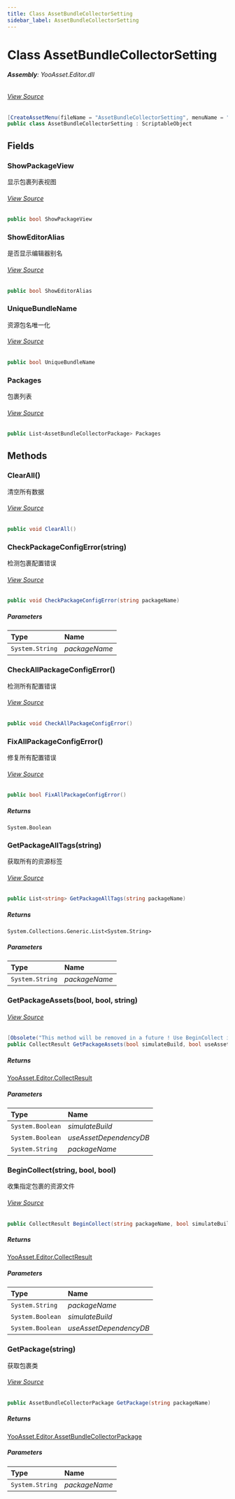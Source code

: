 ```yaml
---
title: Class AssetBundleCollectorSetting
sidebar_label: AssetBundleCollectorSetting
---
```

# Class AssetBundleCollectorSetting


###### **Assembly**: YooAsset.Editor.dll
###### [View Source](https://github.com/tuyoogame/YooAsset-Samples.git/blob/main/Assets/YooAsset/Editor/AssetBundleCollector/AssetBundleCollectorSetting.cs#L9)
```csharp title="Declaration"
[CreateAssetMenu(fileName = "AssetBundleCollectorSetting", menuName = "YooAsset/Create AssetBundle Collector Settings")]
public class AssetBundleCollectorSetting : ScriptableObject
```
## Fields
### ShowPackageView
显示包裹列表视图
###### [View Source](https://github.com/tuyoogame/YooAsset-Samples.git/blob/main/Assets/YooAsset/Editor/AssetBundleCollector/AssetBundleCollectorSetting.cs#L15)
```csharp title="Declaration"
public bool ShowPackageView
```
### ShowEditorAlias
是否显示编辑器别名
###### [View Source](https://github.com/tuyoogame/YooAsset-Samples.git/blob/main/Assets/YooAsset/Editor/AssetBundleCollector/AssetBundleCollectorSetting.cs#L20)
```csharp title="Declaration"
public bool ShowEditorAlias
```
### UniqueBundleName
资源包名唯一化
###### [View Source](https://github.com/tuyoogame/YooAsset-Samples.git/blob/main/Assets/YooAsset/Editor/AssetBundleCollector/AssetBundleCollectorSetting.cs#L25)
```csharp title="Declaration"
public bool UniqueBundleName
```
### Packages
包裹列表
###### [View Source](https://github.com/tuyoogame/YooAsset-Samples.git/blob/main/Assets/YooAsset/Editor/AssetBundleCollector/AssetBundleCollectorSetting.cs#L30)
```csharp title="Declaration"
public List<AssetBundleCollectorPackage> Packages
```
## Methods
### ClearAll()
清空所有数据
###### [View Source](https://github.com/tuyoogame/YooAsset-Samples.git/blob/main/Assets/YooAsset/Editor/AssetBundleCollector/AssetBundleCollectorSetting.cs#L36)
```csharp title="Declaration"
public void ClearAll()
```
### CheckPackageConfigError(string)
检测包裹配置错误
###### [View Source](https://github.com/tuyoogame/YooAsset-Samples.git/blob/main/Assets/YooAsset/Editor/AssetBundleCollector/AssetBundleCollectorSetting.cs#L47)
```csharp title="Declaration"
public void CheckPackageConfigError(string packageName)
```

##### Parameters

| Type | Name |
|:--- |:--- |
| `System.String` | *packageName* |

### CheckAllPackageConfigError()
检测所有配置错误
###### [View Source](https://github.com/tuyoogame/YooAsset-Samples.git/blob/main/Assets/YooAsset/Editor/AssetBundleCollector/AssetBundleCollectorSetting.cs#L56)
```csharp title="Declaration"
public void CheckAllPackageConfigError()
```
### FixAllPackageConfigError()
修复所有配置错误
###### [View Source](https://github.com/tuyoogame/YooAsset-Samples.git/blob/main/Assets/YooAsset/Editor/AssetBundleCollector/AssetBundleCollectorSetting.cs#L67)
```csharp title="Declaration"
public bool FixAllPackageConfigError()
```

##### Returns

`System.Boolean`
### GetPackageAllTags(string)
获取所有的资源标签
###### [View Source](https://github.com/tuyoogame/YooAsset-Samples.git/blob/main/Assets/YooAsset/Editor/AssetBundleCollector/AssetBundleCollectorSetting.cs#L83)
```csharp title="Declaration"
public List<string> GetPackageAllTags(string packageName)
```

##### Returns

`System.Collections.Generic.List<System.String>`

##### Parameters

| Type | Name |
|:--- |:--- |
| `System.String` | *packageName* |

### GetPackageAssets(bool, bool, string)

###### [View Source](https://github.com/tuyoogame/YooAsset-Samples.git/blob/main/Assets/YooAsset/Editor/AssetBundleCollector/AssetBundleCollectorSetting.cs#L89)
```csharp title="Declaration"
[Obsolete("This method will be removed in a future ! Use BeginCollect instead.", true)]
public CollectResult GetPackageAssets(bool simulateBuild, bool useAssetDependencyDB, string packageName)
```

##### Returns

[YooAsset.Editor.CollectResult](../YooAsset.Editor/CollectResult.md)

##### Parameters

| Type | Name |
|:--- |:--- |
| `System.Boolean` | *simulateBuild* |
| `System.Boolean` | *useAssetDependencyDB* |
| `System.String` | *packageName* |

### BeginCollect(string, bool, bool)
收集指定包裹的资源文件
###### [View Source](https://github.com/tuyoogame/YooAsset-Samples.git/blob/main/Assets/YooAsset/Editor/AssetBundleCollector/AssetBundleCollectorSetting.cs#L98)
```csharp title="Declaration"
public CollectResult BeginCollect(string packageName, bool simulateBuild, bool useAssetDependencyDB)
```

##### Returns

[YooAsset.Editor.CollectResult](../YooAsset.Editor/CollectResult.md)

##### Parameters

| Type | Name |
|:--- |:--- |
| `System.String` | *packageName* |
| `System.Boolean` | *simulateBuild* |
| `System.Boolean` | *useAssetDependencyDB* |

### GetPackage(string)
获取包裹类
###### [View Source](https://github.com/tuyoogame/YooAsset-Samples.git/blob/main/Assets/YooAsset/Editor/AssetBundleCollector/AssetBundleCollectorSetting.cs#L127)
```csharp title="Declaration"
public AssetBundleCollectorPackage GetPackage(string packageName)
```

##### Returns

[YooAsset.Editor.AssetBundleCollectorPackage](../YooAsset.Editor/AssetBundleCollectorPackage.md)

##### Parameters

| Type | Name |
|:--- |:--- |
| `System.String` | *packageName* |

